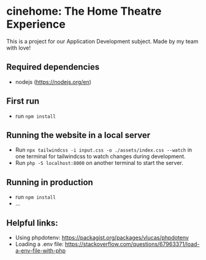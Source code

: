 # cinehome: The Home Theatre Experience

This is a project for our Application Development subject. Made by my team with love!

## Required dependencies

- nodejs (https://nodejs.org/en)

## First run

- run ``npm install``

## Running the website in a local server

- Run ``npx tailwindcss -i input.css -o ./assets/index.css --watch`` in one terminal for tailwindcss to watch changes during development.
- Run ``php -S localhost:8000`` on another terminal to start the server.

## Running in production

- run ``npm install``
- ...

## Helpful links:
- Using phpdotenv: https://packagist.org/packages/vlucas/phpdotenv
- Loading a .env file: https://stackoverflow.com/questions/67963371/load-a-env-file-with-php 